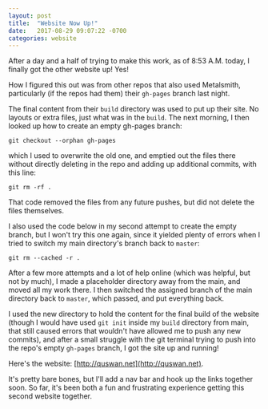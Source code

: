 ```yaml
---
layout: post
title:  "Website Now Up!"
date:   2017-08-29 09:07:22 -0700
categories: website
---
```


After a day and a half of trying to make this work, as of 8:53 A.M. today, I finally got the other website up! Yes!

How I figured this out was from other repos that also used Metalsmith, particularly (if the repos had them) their ```gh-pages``` branch last night.

The final content from their ```build``` directory was used to put up their site. No layouts or extra files, just what was in the ```build```. The next morning, I then looked up how to create an empty gh-pages branch:

```
git checkout --orphan gh-pages
```

which I used to overwrite the old one, and emptied out the files there without directly deleting in the repo and adding up additional commits, with this line:

```
git rm -rf .
```

That code removed the files from any future pushes, but did not delete the files themselves.

I also used the code below in my second attempt to create the empty branch, but I won't try this one again, since it yielded plenty of errors when I tried to switch my main directory's branch back to ```master```:

```
git rm --cached -r .
```

After a few more attempts and a lot of help online (which was helpful, but not by much), I made a placeholder directory away from the main, and moved all my work there. I then switched the assigned branch of the main directory back to ```master```, which passed, and put everything back.

I used the new directory to hold the content for the final build of the website (though I would have used ```git init``` inside my ```build``` directory from main, that still caused errors that wouldn't have allowed me to push any new commits), and after a small struggle with the git terminal trying to push into the repo's empty ```gh-pages``` branch, I got the site up and running!

Here's the website: [http://quswan.net](http://quswan.net).

It's pretty bare bones, but I'll add a nav bar and hook up the links together soon. So far, it's been both a fun and frustrating experience getting this second website together.
